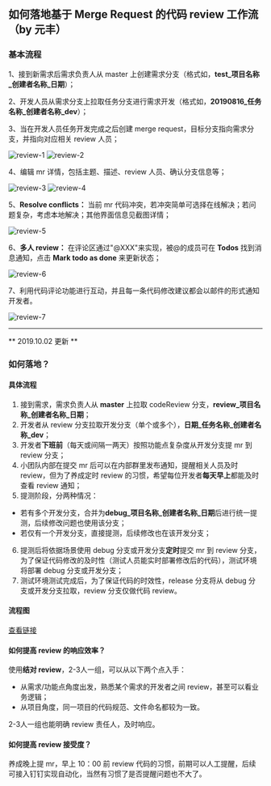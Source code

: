 ## 如何落地基于 Merge Request 的代码 review 工作流（by 元丰）

### 基本流程

1、接到新需求后需求负责人从 master 上创建需求分支（格式如，**test_项目名称_创建者名称_日期**）；

2、开发人员从需求分支上拉取任务分支进行需求开发（格式如，**20190816_任务名称_创建者名称_dev**）；

3、当在开发人员任务开发完成之后创建 merge request，目标分支指向需求分支，并指向对应相关 review 人员；

![review-1](https://github.com/qinyuanf/front-end-Weekly/blob/master/screenshot/review/review-1.png "review-1")
![review-2](https://github.com/qinyuanf/front-end-Weekly/blob/master/screenshot/review/review-2.png "review-2")

4、编辑 mr 详情，包括主题、描述、review 人员、确认分支信息等；

![review-3](https://github.com/qinyuanf/front-end-Weekly/blob/master/screenshot/review/review-3.png "review-3")
![review-4](https://github.com/qinyuanf/front-end-Weekly/blob/master/screenshot/review/review-4.png "review-4")

5、**Resolve conflicts：** 当前 mr 代码冲突，若冲突简单可选择在线解决；若问题复杂，考虑本地解决；其他界面信息见截图详情；

![review-5](https://github.com/qinyuanf/front-end-Weekly/blob/master/screenshot/review/review-5.png "review-5")

6、**多人 review：** 在评论区通过"@XXX"来实现，被@的成员可在 **Todos** 找到消息通知，点击 **Mark todo as done** 来更新状态；

![review-6](https://github.com/qinyuanf/front-end-Weekly/blob/master/screenshot/review/review-6.png "review-6")

7、利用代码评论功能进行互动，并且每一条代码修改建议都会以邮件的形式通知开发者。

![review-7](https://github.com/qinyuanf/front-end-Weekly/blob/master/screenshot/review/review-7.png "review-7")

***
** 2019.10.02 更新 **

### 如何落地？

#### 具体流程

1. 接到需求，需求负责人从 **master** 上拉取 codeReview 分支，**review_项目名称_创建者名称_日期**；
2. 开发者从 review 分支拉取开发分支（单个或多个），**日期_任务名称_创建者名称_dev**；
3. 开发者**下班前**（每天或间隔一两天）按照功能点复杂度从开发分支提 mr 到 review 分支；
4. 小团队内部在提交 mr 后可以在内部群里发布通知，提醒相关人员及时 review，但为了养成定时 review 的习惯，希望每位开发者**每天早上**都能及时查看 review 通知；
5. 提测阶段，分两种情况：
- 若有多个开发分支，合并为**debug_项目名称_创建者名称_日期**后进行统一提测，后续修改问题也使用该分支；
- 若仅有一个开发分支，直接提测，后续修改也在该开发分支；
6. 提测后将依据场景使用 debug 分支或开发分支**定时**提交 mr 到 review 分支，为了保证代码修改的及时性（测试人员能实时部署修改后的代码），测试环境将部署 debug 分支或开发分支；
7. 测试环境测试完成后，为了保证代码的时效性，release 分支将从 debug 分支或开发分支拉取，review 分支仅做代码 review。

#### 流程图

[查看链接](http://naotu.baidu.com/file/c2cbaa50d227070c46ff05b10502c4ff?token=f69b650fd7327f53)

#### 如何提高 review 的响应效率？

使用**结对 review**，2-3人一组，可以从以下两个点入手：

- 从需求/功能点角度出发，熟悉某个需求的开发者之间 review，甚至可以看业务逻辑；
- 从项目角度，同一项目的代码规范、文件命名都较为一致。

2-3人一组也能明确 review 责任人，及时响应。

#### 如何提高 review 接受度？

养成晚上提 mr，早上 10：00 前 review 代码的习惯，前期可以人工提醒，后续可接入钉钉实现自动化，当然有习惯了是否提醒问题也不大了。

